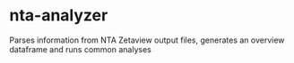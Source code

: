 # nta-analyzer
Parses information from NTA Zetaview output files, generates an overview dataframe and runs common analyses
